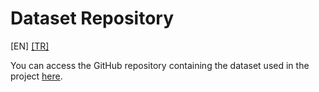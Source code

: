 # Dataset Repository
[EN] [[TR]](/data/readme.tr.md)

You can access the GitHub repository containing the dataset used in the project [here](https://github.com/SahinMuhammetAbdullah/urldataset).

